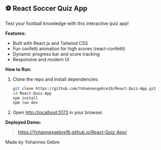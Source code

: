 ## ⚽ React Soccer Quiz App

Test your football knowledge with this interactive quiz app!

**Features:**
- Built with React.js and Tailwind CSS
- Fun confetti animation for high scores (react-confetti)
- Dynamic progress bar and score tracking
- Responsive and modern UI

**How to Run:**
1. Clone the repo and install dependencies:
   ```bash
   git clone https://github.com/Yohannesgebre16/React-Quiz-App.git
   cd React-Quiz-App
   npm install
   npm run dev
   ```
2. Open [http://localhost:5173](http://localhost:5173) in your browser.

**Deployed Demo:**
> https://Yohannesgebre16.github.io/React-Quiz-App/

Made by Yohannes Gebre

